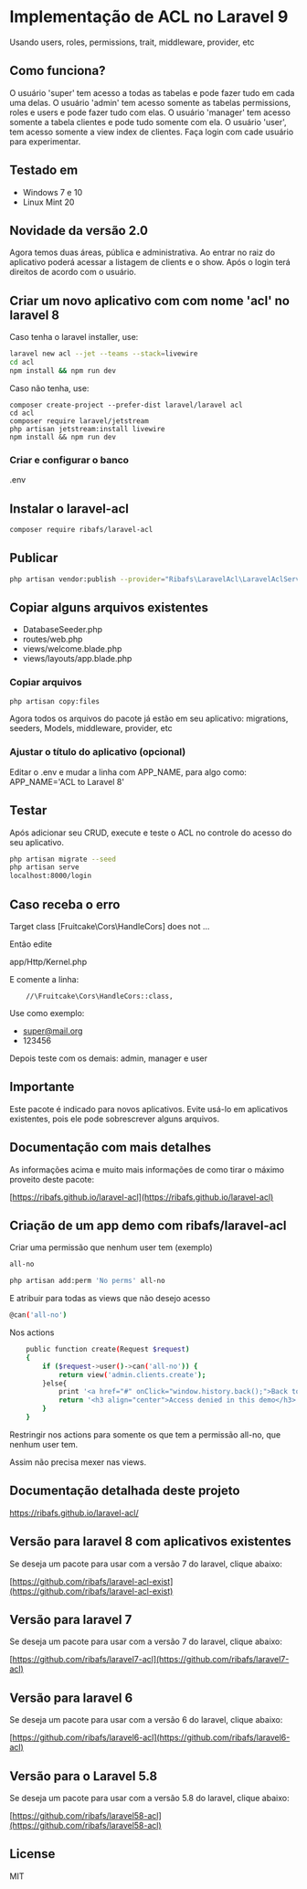 # Implementação de ACL no Laravel 9
Usando users, roles, permissions, trait, middleware, provider, etc

## Como funciona?
O usuário 'super' tem acesso a todas as tabelas e pode fazer tudo em cada uma delas. 
O usuário 'admin' tem acesso somente as tabelas permissions, roles e users e pode fazer tudo com elas.
O usuário 'manager' tem acesso somente a tabela clientes e pode tudo somente com ela.
O usuário 'user', tem acesso somente a view index de clientes.
Faça login com cade usuário para experimentar.

## Testado em
- Windows 7 e 10
- Linux Mint 20

## Novidade da versão 2.0

Agora temos duas áreas, pública e administrativa. Ao entrar no raiz do aplicativo poderá acessar a listagem de clients e o show. Após o login terá direitos de acordo com o usuário.

## Criar um novo aplicativo com com nome 'acl' no laravel 8
Caso tenha o laravel installer, use:

```bash
laravel new acl --jet --teams --stack=livewire
cd acl
npm install && npm run dev
```
Caso não tenha, use:
```
composer create-project --prefer-dist laravel/laravel acl
cd acl
composer require laravel/jetstream
php artisan jetstream:install livewire
npm install && npm run dev
```

### Criar e configurar o banco
.env


## Instalar o laravel-acl
```bash
composer require ribafs/laravel-acl
```

## Publicar
```bash
php artisan vendor:publish --provider="Ribafs\LaravelAcl\LaravelAclServiceProvider"
```
## Copiar alguns arquivos existentes

- DatabaseSeeder.php
- routes/web.php
- views/welcome.blade.php
- views/layouts/app.blade.php

### Copiar arquivos
```bash
php artisan copy:files
```
Agora todos os arquivos do pacote já estão em seu aplicativo: migrations, seeders, Models, middleware, provider, etc

### Ajustar o título do aplicativo (opcional)
Editar o .env e mudar a linha com APP_NAME, para algo como: APP_NAME='ACL to Laravel 8'

## Testar

Após adicionar seu CRUD, execute e teste o ACL no controle do acesso do seu aplicativo.
```bash
php artisan migrate --seed
php artisan serve
localhost:8000/login
```

## Caso receba o erro

Target class [Fruitcake\Cors\HandleCors] does not ...

Então edite

app/Http/Kernel.php

E comente a linha:

        //\Fruitcake\Cors\HandleCors::class,

Use como exemplo:

- super@mail.org
- 123456

Depois teste com os demais: admin, manager e user

## Importante

Este pacote é indicado para novos aplicativos. Evite usá-lo em aplicativos existentes, pois ele pode sobrescrever alguns arquivos.

## Documentação com mais detalhes

As informações acima e muito mais informações de como tirar o máximo proveito deste pacote:

[https://ribafs.github.io/laravel-acl](https://ribafs.github.io/laravel-acl)

## Criação de um app demo com ribafs/laravel-acl

Criar uma permissão que nenhum user tem (exemplo)
```bash
all-no

php artisan add:perm 'No perms' all-no 
```

E atribuir para todas as views que não desejo acesso
```bash
@can('all-no')
```
Nos actions
```bash
    public function create(Request $request)
    {
        if ($request->user()->can('all-no')) {
            return view('admin.clients.create');
        }else{
            print '<a href="#" onClick="window.history.back();">Back to app</a>';
            return '<h3 align="center">Access denied in this demo</h3>';
        }
    }
```
Restringir nos actions para somente os que tem a permissão all-no, que nenhum user tem.

Assim não precisa mexer nas views.

## Documentação detalhada deste projeto

https://ribafs.github.io/laravel-acl/

## Versão para laravel 8 com aplicativos existentes

Se deseja um pacote para usar com a versão 7 do laravel, clique abaixo:

[https://github.com/ribafs/laravel-acl-exist](https://github.com/ribafs/laravel-acl-exist)

## Versão para laravel 7

Se deseja um pacote para usar com a versão 7 do laravel, clique abaixo:

[https://github.com/ribafs/laravel7-acl](https://github.com/ribafs/laravel7-acl)

## Versão para laravel 6

Se deseja um pacote para usar com a versão 6 do laravel, clique abaixo:

[https://github.com/ribafs/laravel6-acl](https://github.com/ribafs/laravel6-acl)

## Versão para o Laravel 5.8

Se deseja um pacote para usar com a versão 5.8 do laravel, clique abaixo:

[https://github.com/ribafs/laravel58-acl](https://github.com/ribafs/laravel58-acl)

## License

MIT

